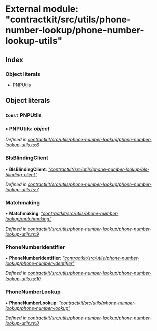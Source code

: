 # External module: "contractkit/src/utils/phone-number-lookup/phone-number-lookup-utils"

## Index

### Object literals

* [PNPUtils](_contractkit_src_utils_phone_number_lookup_phone_number_lookup_utils_.md#const-pnputils)

## Object literals

### `Const` PNPUtils

### ▪ **PNPUtils**: *object*

*Defined in [contractkit/src/utils/phone-number-lookup/phone-number-lookup-utils.ts:6](https://github.com/celo-org/celo-monorepo/blob/master/packages/contractkit/src/utils/phone-number-lookup/phone-number-lookup-utils.ts#L6)*

###  BlsBlindingClient

• **BlsBlindingClient**: *["contractkit/src/utils/phone-number-lookup/bls-blinding-client"](_contractkit_src_utils_phone_number_lookup_bls_blinding_client_.md)*

*Defined in [contractkit/src/utils/phone-number-lookup/phone-number-lookup-utils.ts:7](https://github.com/celo-org/celo-monorepo/blob/master/packages/contractkit/src/utils/phone-number-lookup/phone-number-lookup-utils.ts#L7)*

###  Matchmaking

• **Matchmaking**: *["contractkit/src/utils/phone-number-lookup/matchmaking"](_contractkit_src_utils_phone_number_lookup_matchmaking_.md)*

*Defined in [contractkit/src/utils/phone-number-lookup/phone-number-lookup-utils.ts:9](https://github.com/celo-org/celo-monorepo/blob/master/packages/contractkit/src/utils/phone-number-lookup/phone-number-lookup-utils.ts#L9)*

###  PhoneNumberIdentifier

• **PhoneNumberIdentifier**: *["contractkit/src/utils/phone-number-lookup/phone-number-identifier"](_contractkit_src_utils_phone_number_lookup_phone_number_identifier_.md)*

*Defined in [contractkit/src/utils/phone-number-lookup/phone-number-lookup-utils.ts:10](https://github.com/celo-org/celo-monorepo/blob/master/packages/contractkit/src/utils/phone-number-lookup/phone-number-lookup-utils.ts#L10)*

###  PhoneNumberLookup

• **PhoneNumberLookup**: *["contractkit/src/utils/phone-number-lookup/phone-number-lookup"](_contractkit_src_utils_phone_number_lookup_phone_number_lookup_.md)*

*Defined in [contractkit/src/utils/phone-number-lookup/phone-number-lookup-utils.ts:8](https://github.com/celo-org/celo-monorepo/blob/master/packages/contractkit/src/utils/phone-number-lookup/phone-number-lookup-utils.ts#L8)*
